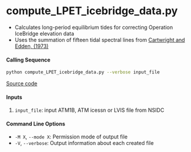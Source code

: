 compute_LPET_icebridge_data.py
=============================

- Calculates long-period equilibrium tides for correcting Operation IceBridge elevation data
- Uses the summation of fifteen tidal spectral lines from [Cartwright and Edden, (1973)](https://doi.org/10.1111/j.1365-246X.1973.tb03420.x)

#### Calling Sequence
```bash
python compute_LPET_icebridge_data.py --verbose input_file
```
[Source code](https://github.com/tsutterley/pyTMD/blob/main/scripts/compute_LPET_icebridge_data.py)

#### Inputs
1. `input_file`: input ATM1B, ATM icessn or LVIS file from NSIDC

#### Command Line Options
- `-M X`, `--mode X`: Permission mode of output file
- `-V`, `--verbose`: Output information about each created file
